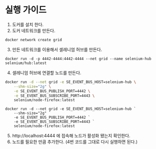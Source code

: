 # 실행 가이드 
1. 도커를 설치 한다.
2. 도커 네트워크를 만든다.
```docker
docker network create grid
```
3. 만든 네트워크를 이용해서 셀레니엄 허브를 만든다.
```docker
docker run -d -p 4442-4444:4442-4444 --net grid --name selenium-hub selenium/hub:latest
```
4. 셀레니엄 허브에 연결할 노드를 만든다.
```bash
docker run -d --net grid -e SE_EVENT_BUS_HOST=selenium-hub \
    --shm-size="2g" \
    -e SE_EVENT_BUS_PUBLISH_PORT=4442 \
    -e SE_EVENT_BUS_SUBSCRIBE_PORT=4443 \
    selenium/node-firefox:latest
```
```powershall
docker run -d --net grid -e SE_EVENT_BUS_HOST=selenium-hub `
    --shm-size="2g" `
    -e SE_EVENT_BUS_PUBLISH_PORT=4442 `
    -e SE_EVENT_BUS_SUBSCRIBE_PORT=4443 `
    selenium/node-firefox:latest
```
5. http://localhost:4444 에 접속해 노드가 활성화 됐는지 확인한다.
6. 노드를 필요한 만큼 추가한다. (4번 코드를 그대로 다시 실행하면 된다.)